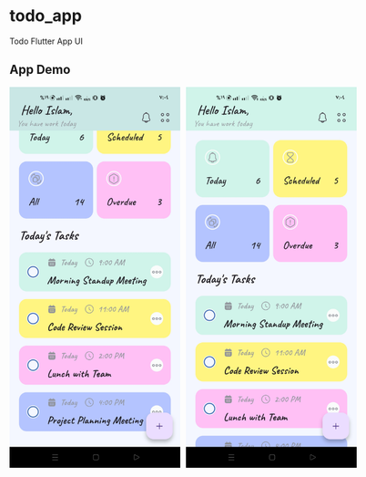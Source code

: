 # todo_app

Todo Flutter App UI

## App Demo

<div style="display: flex; gap: 10px;">
  <img src="todo_demo/images/home_page_demo2.jpg" width="300"/>
  <img src="todo_demo/images/home_page_demo1.jpg" width="300"/>
</div>

